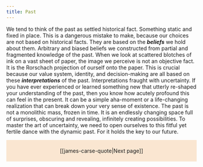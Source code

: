 ```yaml
---
title: Past
---
```

We tend to think of the past as settled historical fact. Something static and fixed in place. This is a dangerous mistake to make, because our choices are not based on historical facts. They are based on the ***beliefs*** we hold about them. Arbitrary and biased beliefs we constructed from partial and fragmented knowledge of the past. When we look at scattered blotches of ink on a vast sheet of paper, the image we perceive is not an objective fact. It is the Rorschach projection of ourself onto the paper. This is crucial because our value system, identity, and decision-making are all based on these ***interpretations*** of the past. Interpretations fraught with uncertainty. If you have ever experienced or learned something new that utterly re-shaped your understanding of the past, then you know how acutely profound this can feel in the present. It can be a simple aha-moment or a life-changing realization that can break down your very sense of existence. The past is not a monolithic mass, frozen in time. It is an endlessly changing space full of surprises, obscuring and revealing, infinitely creating possibilities. To master the art of uncertainty, we need to open ourselves to this fitful yet fertile dance with the dynamic past. For it holds the key to our future.

<p style="text-align: center; background-color: #fae6d1; padding: 20px">[[james-carse-quote|Next page]]</p>